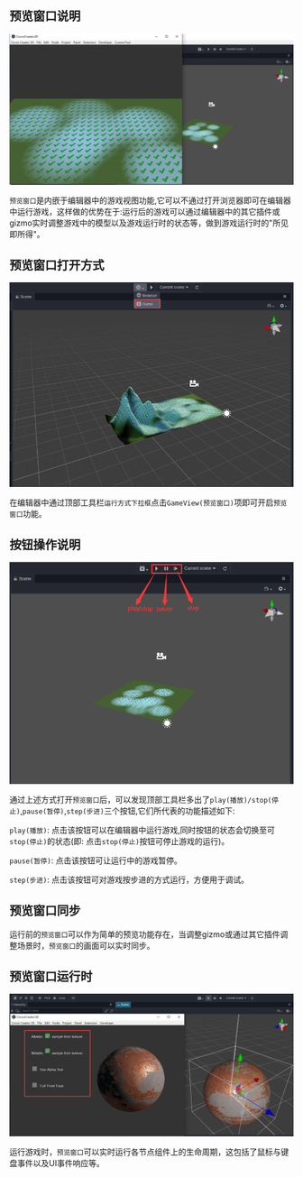 ## 预览窗口说明

![image](./gameview.png)

`预览窗口`是内嵌于编辑器中的游戏视图功能,它可以不通过打开浏览器即可在编辑器中运行游戏，这样做的优势在于:运行后的游戏可以通过编辑器中的其它插件或gizmo实时调整游戏中的模型以及游戏运行时的状态等，做到游戏运行时的"所见即所得"。

## 预览窗口打开方式

![image](./gameviewOpen.png)

在编辑器中通过顶部工具栏`运行方式下拉框`点击`GameView(预览窗口)`项即可开启`预览窗口`功能。

## 按钮操作说明

![image](./gameviewButton.png)

通过上述方式打开`预览窗口`后，可以发现顶部工具栏多出了`play(播放)/stop(停止)`,`pause(暂停)`,`step(步进)`三个按钮,它们所代表的功能描述如下:

`play(播放)`: 点击该按钮可以在编辑器中运行游戏,同时按钮的状态会切换至可`stop(停止)`的状态(即: 点击`stop(停止)`按钮可停止游戏的运行)。

`pause(暂停)`: 点击该按钮可让运行中的游戏暂停。

`step(步进)`: 点击该按钮可对游戏按步进的方式运行，方便用于调试。

## 预览窗口同步

运行前的`预览窗口`可以作为简单的预览功能存在，当调整gizmo或通过其它插件调整场景时，`预览窗口`的画面可以实时同步。

## 预览窗口运行时

![image](./gameviewUI.png)

运行游戏时，`预览窗口`可以实时运行各节点组件上的生命周期，这包括了鼠标与键盘事件以及UI事件响应等。


